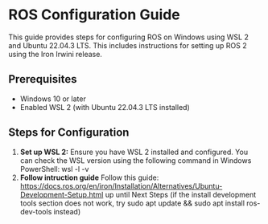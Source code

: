 # ROS Configuration Guide

This guide provides steps for configuring ROS on Windows using WSL 2 and Ubuntu 22.04.3 LTS. This includes instructions for setting up ROS 2 using the Iron Irwini release.

## Prerequisites

- Windows 10 or later
- Enabled WSL 2 (with Ubuntu 22.04.3 LTS installed)

## Steps for Configuration

1. **Set up WSL 2:** Ensure you have WSL 2 installed and configured. You can check the WSL version using the following command in Windows PowerShell:
   wsl -l -v
2. **Follow intruction guide** Follow this guide: https://docs.ros.org/en/iron/Installation/Alternatives/Ubuntu-Development-Setup.html up until Next Steps (if the install development tools section does not work, try sudo apt update && sudo apt install ros-dev-tools instead)

